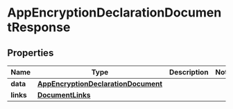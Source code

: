 

# AppEncryptionDeclarationDocumentResponse


## Properties

| Name | Type | Description | Notes |
|------------ | ------------- | ------------- | -------------|
|**data** | [**AppEncryptionDeclarationDocument**](AppEncryptionDeclarationDocument.md) |  |  |
|**links** | [**DocumentLinks**](DocumentLinks.md) |  |  |



